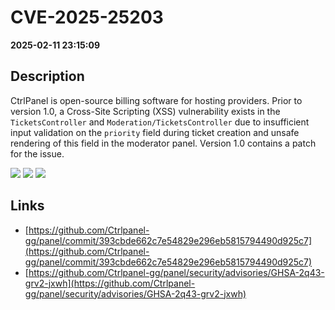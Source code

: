 # CVE-2025-25203

**2025-02-11 23:15:09**

## Description
CtrlPanel is open-source billing software for hosting providers. Prior to version 1.0, a Cross-Site Scripting (XSS) vulnerability exists in the `TicketsController` and `Moderation/TicketsController` due to insufficient input validation on the `priority` field during ticket creation and unsafe rendering of this field in the moderator panel. Version 1.0 contains a patch for the issue.

![](https://img.shields.io/static/v1?label=Score&message=8.1&color=red)
![](https://img.shields.io/static/v1?label=Severity&message=HIGH&color=red)
![](https://img.shields.io/static/v1?label=CWE&message=XSS&color=green)

## Links
- [https://github.com/Ctrlpanel-gg/panel/commit/393cbde662c7e54829e296eb5815794490d925c7](https://github.com/Ctrlpanel-gg/panel/commit/393cbde662c7e54829e296eb5815794490d925c7)
- [https://github.com/Ctrlpanel-gg/panel/security/advisories/GHSA-2q43-grv2-jxwh](https://github.com/Ctrlpanel-gg/panel/security/advisories/GHSA-2q43-grv2-jxwh)
